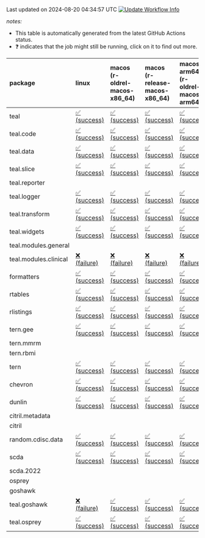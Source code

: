 Last updated on 2024-08-20 04:34:57 UTC [![Update Workflow
Info](https://github.com/averissimo/verdepcheck-status/actions/workflows/update.yaml/badge.svg)](https://github.com/averissimo/verdepcheck-status/actions/workflows/update.yaml)

*notes:*

-   This table is automatically generated from the latest GitHub Actions
    status.
-   ❓ indicates that the job might still be running, click on it to
    find out more.

<table>
<colgroup>
<col style="width: 1%" />
<col style="width: 7%" />
<col style="width: 7%" />
<col style="width: 7%" />
<col style="width: 7%" />
<col style="width: 7%" />
<col style="width: 7%" />
<col style="width: 7%" />
<col style="width: 7%" />
<col style="width: 7%" />
<col style="width: 7%" />
<col style="width: 7%" />
<col style="width: 7%" />
<col style="width: 7%" />
</colgroup>
<thead>
<tr class="header">
<th style="text-align: left;">package</th>
<th style="text-align: left;">linux</th>
<th style="text-align: left;">macos (r-oldrel-macos-x86_64)</th>
<th style="text-align: left;">macos (r-release-macos-x86_64)</th>
<th style="text-align: left;">macos-arm64 (r-oldrel-macos-arm64)</th>
<th style="text-align: left;">macos-arm64 (r-release-macos-arm64)</th>
<th style="text-align: left;">nosuggests</th>
<th style="text-align: left;">ubuntu-clang</th>
<th style="text-align: left;">ubuntu-gcc12</th>
<th style="text-align: left;">ubuntu-next</th>
<th style="text-align: left;">ubuntu-release</th>
<th style="text-align: left;">windows (r-devel-windows-x86_64)</th>
<th style="text-align: left;">windows (r-oldrel-windows-x86_64)</th>
<th style="text-align: left;">windows (r-release-windows-x86_64)</th>
</tr>
</thead>
<tbody>
<tr class="odd">
<td style="text-align: left;">teal</td>
<td
style="text-align: left;"><a href="https://github.com/insightsengineering/teal/actions/runs/10437584163/job/28903931698">✅
(success)</a></td>
<td
style="text-align: left;"><a href="https://github.com/insightsengineering/teal/actions/runs/10437584163/job/28903931448">✅
(success)</a></td>
<td
style="text-align: left;"><a href="https://github.com/insightsengineering/teal/actions/runs/10437584163/job/28903931022">✅
(success)</a></td>
<td
style="text-align: left;"><a href="https://github.com/insightsengineering/teal/actions/runs/10437584163/job/28903931297">✅
(success)</a></td>
<td
style="text-align: left;"><a href="https://github.com/insightsengineering/teal/actions/runs/10437584163/job/28903930877">✅
(success)</a></td>
<td
style="text-align: left;"><a href="https://github.com/insightsengineering/teal/actions/runs/10437584163/job/28903931524">✅
(success)</a></td>
<td
style="text-align: left;"><a href="https://github.com/insightsengineering/teal/actions/runs/10437584163/job/28903930462">✅
(success)</a></td>
<td
style="text-align: left;"><a href="https://github.com/insightsengineering/teal/actions/runs/10437584163/job/28903930812">✅
(success)</a></td>
<td
style="text-align: left;"><a href="https://github.com/insightsengineering/teal/actions/runs/10437584163/job/28903931086">✅
(success)</a></td>
<td
style="text-align: left;"><a href="https://github.com/insightsengineering/teal/actions/runs/10437584163/job/28903931222">✅
(success)</a></td>
<td
style="text-align: left;"><a href="https://github.com/insightsengineering/teal/actions/runs/10437584163/job/28903930714">✅
(success)</a></td>
<td
style="text-align: left;"><a href="https://github.com/insightsengineering/teal/actions/runs/10437584163/job/28903931587">✅
(success)</a></td>
<td
style="text-align: left;"><a href="https://github.com/insightsengineering/teal/actions/runs/10437584163/job/28903931150">✅
(success)</a></td>
</tr>
<tr class="even">
<td style="text-align: left;">teal.code</td>
<td
style="text-align: left;"><a href="https://github.com/insightsengineering/teal.code/actions/runs/10437597983/job/28903958702">✅
(success)</a></td>
<td
style="text-align: left;"><a href="https://github.com/insightsengineering/teal.code/actions/runs/10437597983/job/28903958537">✅
(success)</a></td>
<td
style="text-align: left;"><a href="https://github.com/insightsengineering/teal.code/actions/runs/10437597983/job/28903958307">✅
(success)</a></td>
<td
style="text-align: left;"><a href="https://github.com/insightsengineering/teal.code/actions/runs/10437597983/job/28903958463">✅
(success)</a></td>
<td
style="text-align: left;"><a href="https://github.com/insightsengineering/teal.code/actions/runs/10437597983/job/28903958241">✅
(success)</a></td>
<td
style="text-align: left;"><a href="https://github.com/insightsengineering/teal.code/actions/runs/10437597983/job/28903958567">❌
(failure)</a></td>
<td
style="text-align: left;"><a href="https://github.com/insightsengineering/teal.code/actions/runs/10437597983/job/28903958043">✅
(success)</a></td>
<td
style="text-align: left;"><a href="https://github.com/insightsengineering/teal.code/actions/runs/10437597983/job/28903958193">✅
(success)</a></td>
<td
style="text-align: left;"><a href="https://github.com/insightsengineering/teal.code/actions/runs/10437597983/job/28903958342">✅
(success)</a></td>
<td
style="text-align: left;"><a href="https://github.com/insightsengineering/teal.code/actions/runs/10437597983/job/28903958420">✅
(success)</a></td>
<td
style="text-align: left;"><a href="https://github.com/insightsengineering/teal.code/actions/runs/10437597983/job/28903958155">✅
(success)</a></td>
<td
style="text-align: left;"><a href="https://github.com/insightsengineering/teal.code/actions/runs/10437597983/job/28903958605">✅
(success)</a></td>
<td
style="text-align: left;"><a href="https://github.com/insightsengineering/teal.code/actions/runs/10437597983/job/28903958385">✅
(success)</a></td>
</tr>
<tr class="odd">
<td style="text-align: left;">teal.data</td>
<td
style="text-align: left;"><a href="https://github.com/insightsengineering/teal.data/actions/runs/10437587302/job/28903939354">✅
(success)</a></td>
<td
style="text-align: left;"><a href="https://github.com/insightsengineering/teal.data/actions/runs/10437587302/job/28903939153">✅
(success)</a></td>
<td
style="text-align: left;"><a href="https://github.com/insightsengineering/teal.data/actions/runs/10437587302/job/28903938827">✅
(success)</a></td>
<td
style="text-align: left;"><a href="https://github.com/insightsengineering/teal.data/actions/runs/10437587302/job/28903938971">✅
(success)</a></td>
<td
style="text-align: left;"><a href="https://github.com/insightsengineering/teal.data/actions/runs/10437587302/job/28903938680">✅
(success)</a></td>
<td
style="text-align: left;"><a href="https://github.com/insightsengineering/teal.data/actions/runs/10437587302/job/28903939203">❌
(failure)</a></td>
<td
style="text-align: left;"><a href="https://github.com/insightsengineering/teal.data/actions/runs/10437587302/job/28903938162">✅
(success)</a></td>
<td
style="text-align: left;"><a href="https://github.com/insightsengineering/teal.data/actions/runs/10437587302/job/28903938590">✅
(success)</a></td>
<td
style="text-align: left;"><a href="https://github.com/insightsengineering/teal.data/actions/runs/10437587302/job/28903938929">✅
(success)</a></td>
<td
style="text-align: left;"><a href="https://github.com/insightsengineering/teal.data/actions/runs/10437587302/job/28903939039">✅
(success)</a></td>
<td
style="text-align: left;"><a href="https://github.com/insightsengineering/teal.data/actions/runs/10437587302/job/28903938524">✅
(success)</a></td>
<td
style="text-align: left;"><a href="https://github.com/insightsengineering/teal.data/actions/runs/10437587302/job/28903939231">✅
(success)</a></td>
<td
style="text-align: left;"><a href="https://github.com/insightsengineering/teal.data/actions/runs/10437587302/job/28903938882">✅
(success)</a></td>
</tr>
<tr class="even">
<td style="text-align: left;">teal.slice</td>
<td
style="text-align: left;"><a href="https://github.com/insightsengineering/teal.slice/actions/runs/10437593337/job/28903949643">✅
(success)</a></td>
<td
style="text-align: left;"><a href="https://github.com/insightsengineering/teal.slice/actions/runs/10437593337/job/28903949237">✅
(success)</a></td>
<td
style="text-align: left;"><a href="https://github.com/insightsengineering/teal.slice/actions/runs/10437593337/job/28903948896">✅
(success)</a></td>
<td
style="text-align: left;"><a href="https://github.com/insightsengineering/teal.slice/actions/runs/10437593337/job/28903949173">✅
(success)</a></td>
<td
style="text-align: left;"><a href="https://github.com/insightsengineering/teal.slice/actions/runs/10437593337/job/28903948788">✅
(success)</a></td>
<td
style="text-align: left;"><a href="https://github.com/insightsengineering/teal.slice/actions/runs/10437593337/job/28903949405">✅
(success)</a></td>
<td
style="text-align: left;"><a href="https://github.com/insightsengineering/teal.slice/actions/runs/10437593337/job/28903948442">✅
(success)</a></td>
<td
style="text-align: left;"><a href="https://github.com/insightsengineering/teal.slice/actions/runs/10437593337/job/28903948737">✅
(success)</a></td>
<td
style="text-align: left;"><a href="https://github.com/insightsengineering/teal.slice/actions/runs/10437593337/job/28903948940">✅
(success)</a></td>
<td
style="text-align: left;"><a href="https://github.com/insightsengineering/teal.slice/actions/runs/10437593337/job/28903949090">✅
(success)</a></td>
<td
style="text-align: left;"><a href="https://github.com/insightsengineering/teal.slice/actions/runs/10437593337/job/28903948676">✅
(success)</a></td>
<td
style="text-align: left;"><a href="https://github.com/insightsengineering/teal.slice/actions/runs/10437593337/job/28903949479">✅
(success)</a></td>
<td
style="text-align: left;"><a href="https://github.com/insightsengineering/teal.slice/actions/runs/10437593337/job/28903949023">✅
(success)</a></td>
</tr>
<tr class="odd">
<td style="text-align: left;">teal.reporter</td>
<td style="text-align: left;"></td>
<td style="text-align: left;"></td>
<td style="text-align: left;"></td>
<td style="text-align: left;"></td>
<td style="text-align: left;"></td>
<td style="text-align: left;"></td>
<td style="text-align: left;"></td>
<td style="text-align: left;"></td>
<td style="text-align: left;"></td>
<td style="text-align: left;"></td>
<td style="text-align: left;"></td>
<td style="text-align: left;"></td>
<td style="text-align: left;"></td>
</tr>
<tr class="even">
<td style="text-align: left;">teal.logger</td>
<td
style="text-align: left;"><a href="https://github.com/insightsengineering/teal.logger/actions/runs/10437584945/job/28903934308">✅
(success)</a></td>
<td
style="text-align: left;"><a href="https://github.com/insightsengineering/teal.logger/actions/runs/10437584945/job/28903934095">✅
(success)</a></td>
<td
style="text-align: left;"><a href="https://github.com/insightsengineering/teal.logger/actions/runs/10437584945/job/28903933804">✅
(success)</a></td>
<td
style="text-align: left;"><a href="https://github.com/insightsengineering/teal.logger/actions/runs/10437584945/job/28903933983">✅
(success)</a></td>
<td
style="text-align: left;"><a href="https://github.com/insightsengineering/teal.logger/actions/runs/10437584945/job/28903933701">✅
(success)</a></td>
<td
style="text-align: left;"><a href="https://github.com/insightsengineering/teal.logger/actions/runs/10437584945/job/28903934344">❌
(failure)</a></td>
<td
style="text-align: left;"><a href="https://github.com/insightsengineering/teal.logger/actions/runs/10437584945/job/28903933647">✅
(success)</a></td>
<td
style="text-align: left;"><a href="https://github.com/insightsengineering/teal.logger/actions/runs/10437584945/job/28903933755">✅
(success)</a></td>
<td
style="text-align: left;"><a href="https://github.com/insightsengineering/teal.logger/actions/runs/10437584945/job/28903933938">✅
(success)</a></td>
<td
style="text-align: left;"><a href="https://github.com/insightsengineering/teal.logger/actions/runs/10437584945/job/28903934041">✅
(success)</a></td>
<td
style="text-align: left;"><a href="https://github.com/insightsengineering/teal.logger/actions/runs/10437584945/job/28903933489">✅
(success)</a></td>
<td
style="text-align: left;"><a href="https://github.com/insightsengineering/teal.logger/actions/runs/10437584945/job/28903934179">✅
(success)</a></td>
<td
style="text-align: left;"><a href="https://github.com/insightsengineering/teal.logger/actions/runs/10437584945/job/28903933900">✅
(success)</a></td>
</tr>
<tr class="odd">
<td style="text-align: left;">teal.transform</td>
<td
style="text-align: left;"><a href="https://github.com/insightsengineering/teal.transform/actions/runs/10437590486/job/28903945980">✅
(success)</a></td>
<td
style="text-align: left;"><a href="https://github.com/insightsengineering/teal.transform/actions/runs/10437590486/job/28903945655">✅
(success)</a></td>
<td
style="text-align: left;"><a href="https://github.com/insightsengineering/teal.transform/actions/runs/10437590486/job/28903945254">✅
(success)</a></td>
<td
style="text-align: left;"><a href="https://github.com/insightsengineering/teal.transform/actions/runs/10437590486/job/28903945481">✅
(success)</a></td>
<td
style="text-align: left;"><a href="https://github.com/insightsengineering/teal.transform/actions/runs/10437590486/job/28903945154">✅
(success)</a></td>
<td
style="text-align: left;"><a href="https://github.com/insightsengineering/teal.transform/actions/runs/10437590486/job/28903945769">❌
(failure)</a></td>
<td
style="text-align: left;"><a href="https://github.com/insightsengineering/teal.transform/actions/runs/10437590486/job/28903944775">✅
(success)</a></td>
<td
style="text-align: left;"><a href="https://github.com/insightsengineering/teal.transform/actions/runs/10437590486/job/28903945086">✅
(success)</a></td>
<td
style="text-align: left;"><a href="https://github.com/insightsengineering/teal.transform/actions/runs/10437590486/job/28903945311">✅
(success)</a></td>
<td
style="text-align: left;"><a href="https://github.com/insightsengineering/teal.transform/actions/runs/10437590486/job/28903945416">✅
(success)</a></td>
<td
style="text-align: left;"><a href="https://github.com/insightsengineering/teal.transform/actions/runs/10437590486/job/28903945020">✅
(success)</a></td>
<td
style="text-align: left;"><a href="https://github.com/insightsengineering/teal.transform/actions/runs/10437590486/job/28903945826">✅
(success)</a></td>
<td
style="text-align: left;"><a href="https://github.com/insightsengineering/teal.transform/actions/runs/10437590486/job/28903945365">✅
(success)</a></td>
</tr>
<tr class="even">
<td style="text-align: left;">teal.widgets</td>
<td
style="text-align: left;"><a href="https://github.com/insightsengineering/teal.widgets/actions/runs/10437602484/job/28903968295">✅
(success)</a></td>
<td
style="text-align: left;"><a href="https://github.com/insightsengineering/teal.widgets/actions/runs/10437602484/job/28903968142">✅
(success)</a></td>
<td
style="text-align: left;"><a href="https://github.com/insightsengineering/teal.widgets/actions/runs/10437602484/job/28903967937">✅
(success)</a></td>
<td
style="text-align: left;"><a href="https://github.com/insightsengineering/teal.widgets/actions/runs/10437602484/job/28903968073">✅
(success)</a></td>
<td
style="text-align: left;"><a href="https://github.com/insightsengineering/teal.widgets/actions/runs/10437602484/job/28903967821">✅
(success)</a></td>
<td
style="text-align: left;"><a href="https://github.com/insightsengineering/teal.widgets/actions/runs/10437602484/job/28903968172">❌
(failure)</a></td>
<td
style="text-align: left;"><a href="https://github.com/insightsengineering/teal.widgets/actions/runs/10437602484/job/28903967600">✅
(success)</a></td>
<td
style="text-align: left;"><a href="https://github.com/insightsengineering/teal.widgets/actions/runs/10437602484/job/28903967730">✅
(success)</a></td>
<td
style="text-align: left;"><a href="https://github.com/insightsengineering/teal.widgets/actions/runs/10437602484/job/28903967909">✅
(success)</a></td>
<td
style="text-align: left;"><a href="https://github.com/insightsengineering/teal.widgets/actions/runs/10437602484/job/28903967967">✅
(success)</a></td>
<td
style="text-align: left;"><a href="https://github.com/insightsengineering/teal.widgets/actions/runs/10437602484/job/28903967780">✅
(success)</a></td>
<td
style="text-align: left;"><a href="https://github.com/insightsengineering/teal.widgets/actions/runs/10437602484/job/28903968242">✅
(success)</a></td>
<td
style="text-align: left;"><a href="https://github.com/insightsengineering/teal.widgets/actions/runs/10437602484/job/28903967994">✅
(success)</a></td>
</tr>
<tr class="odd">
<td style="text-align: left;">teal.modules.general</td>
<td style="text-align: left;"></td>
<td style="text-align: left;"></td>
<td style="text-align: left;"></td>
<td style="text-align: left;"></td>
<td style="text-align: left;"></td>
<td style="text-align: left;"></td>
<td style="text-align: left;"></td>
<td style="text-align: left;"></td>
<td style="text-align: left;"></td>
<td style="text-align: left;"></td>
<td style="text-align: left;"></td>
<td style="text-align: left;"></td>
<td style="text-align: left;"></td>
</tr>
<tr class="even">
<td style="text-align: left;">teal.modules.clinical</td>
<td
style="text-align: left;"><a href="https://github.com/insightsengineering/teal.modules.clinical/actions/runs/10437597322/job/28903958095">❌
(failure)</a></td>
<td
style="text-align: left;"><a href="https://github.com/insightsengineering/teal.modules.clinical/actions/runs/10437597322/job/28903957899">❌
(failure)</a></td>
<td
style="text-align: left;"><a href="https://github.com/insightsengineering/teal.modules.clinical/actions/runs/10437597322/job/28903957577">❌
(failure)</a></td>
<td
style="text-align: left;"><a href="https://github.com/insightsengineering/teal.modules.clinical/actions/runs/10437597322/job/28903957783">❌
(failure)</a></td>
<td
style="text-align: left;"><a href="https://github.com/insightsengineering/teal.modules.clinical/actions/runs/10437597322/job/28903957484">❌
(failure)</a></td>
<td
style="text-align: left;"><a href="https://github.com/insightsengineering/teal.modules.clinical/actions/runs/10437597322/job/28903958070">❌
(failure)</a></td>
<td
style="text-align: left;"><a href="https://github.com/insightsengineering/teal.modules.clinical/actions/runs/10437597322/job/28903957445">❌
(failure)</a></td>
<td
style="text-align: left;"><a href="https://github.com/insightsengineering/teal.modules.clinical/actions/runs/10437597322/job/28903957535">❌
(failure)</a></td>
<td
style="text-align: left;"><a href="https://github.com/insightsengineering/teal.modules.clinical/actions/runs/10437597322/job/28903957745">❌
(failure)</a></td>
<td
style="text-align: left;"><a href="https://github.com/insightsengineering/teal.modules.clinical/actions/runs/10437597322/job/28903957844">❌
(failure)</a></td>
<td
style="text-align: left;"><a href="https://github.com/insightsengineering/teal.modules.clinical/actions/runs/10437597322/job/28903957254">❌
(failure)</a></td>
<td
style="text-align: left;"><a href="https://github.com/insightsengineering/teal.modules.clinical/actions/runs/10437597322/job/28903958033">❌
(failure)</a></td>
<td
style="text-align: left;"><a href="https://github.com/insightsengineering/teal.modules.clinical/actions/runs/10437597322/job/28903957709">❌
(failure)</a></td>
</tr>
<tr class="odd">
<td style="text-align: left;">formatters</td>
<td
style="text-align: left;"><a href="https://github.com/insightsengineering/formatters/actions/runs/10437594347/job/28903952746">✅
(success)</a></td>
<td
style="text-align: left;"><a href="https://github.com/insightsengineering/formatters/actions/runs/10437594347/job/28903952539">✅
(success)</a></td>
<td
style="text-align: left;"><a href="https://github.com/insightsengineering/formatters/actions/runs/10437594347/job/28903952231">✅
(success)</a></td>
<td
style="text-align: left;"><a href="https://github.com/insightsengineering/formatters/actions/runs/10437594347/job/28903952430">✅
(success)</a></td>
<td
style="text-align: left;"><a href="https://github.com/insightsengineering/formatters/actions/runs/10437594347/job/28903952120">✅
(success)</a></td>
<td
style="text-align: left;"><a href="https://github.com/insightsengineering/formatters/actions/runs/10437594347/job/28903952693">❌
(failure)</a></td>
<td
style="text-align: left;"><a href="https://github.com/insightsengineering/formatters/actions/runs/10437594347/job/28903952062">✅
(success)</a></td>
<td
style="text-align: left;"><a href="https://github.com/insightsengineering/formatters/actions/runs/10437594347/job/28903952173">✅
(success)</a></td>
<td
style="text-align: left;"><a href="https://github.com/insightsengineering/formatters/actions/runs/10437594347/job/28903952386">✅
(success)</a></td>
<td
style="text-align: left;"><a href="https://github.com/insightsengineering/formatters/actions/runs/10437594347/job/28903952491">✅
(success)</a></td>
<td
style="text-align: left;"><a href="https://github.com/insightsengineering/formatters/actions/runs/10437594347/job/28903951840">✅
(success)</a></td>
<td
style="text-align: left;"><a href="https://github.com/insightsengineering/formatters/actions/runs/10437594347/job/28903952649">✅
(success)</a></td>
<td
style="text-align: left;"><a href="https://github.com/insightsengineering/formatters/actions/runs/10437594347/job/28903952328">✅
(success)</a></td>
</tr>
<tr class="even">
<td style="text-align: left;">rtables</td>
<td
style="text-align: left;"><a href="https://github.com/insightsengineering/rtables/actions/runs/10437584162/job/28903931090">✅
(success)</a></td>
<td
style="text-align: left;"><a href="https://github.com/insightsengineering/rtables/actions/runs/10437584162/job/28903930816">✅
(success)</a></td>
<td
style="text-align: left;"><a href="https://github.com/insightsengineering/rtables/actions/runs/10437584162/job/28903930420">✅
(success)</a></td>
<td
style="text-align: left;"><a href="https://github.com/insightsengineering/rtables/actions/runs/10437584162/job/28903930661">✅
(success)</a></td>
<td
style="text-align: left;"><a href="https://github.com/insightsengineering/rtables/actions/runs/10437584162/job/28903930287">✅
(success)</a></td>
<td
style="text-align: left;"><a href="https://github.com/insightsengineering/rtables/actions/runs/10437584162/job/28903931146">❌
(failure)</a></td>
<td
style="text-align: left;"><a href="https://github.com/insightsengineering/rtables/actions/runs/10437584162/job/28903930358">✅
(success)</a></td>
<td
style="text-align: left;"><a href="https://github.com/insightsengineering/rtables/actions/runs/10437584162/job/28903930480">✅
(success)</a></td>
<td
style="text-align: left;"><a href="https://github.com/insightsengineering/rtables/actions/runs/10437584162/job/28903930729">✅
(success)</a></td>
<td
style="text-align: left;"><a href="https://github.com/insightsengineering/rtables/actions/runs/10437584162/job/28903930901">✅
(success)</a></td>
<td
style="text-align: left;"><a href="https://github.com/insightsengineering/rtables/actions/runs/10437584162/job/28903930085">✅
(success)</a></td>
<td
style="text-align: left;"><a href="https://github.com/insightsengineering/rtables/actions/runs/10437584162/job/28903930962">✅
(success)</a></td>
<td
style="text-align: left;"><a href="https://github.com/insightsengineering/rtables/actions/runs/10437584162/job/28903930543">✅
(success)</a></td>
</tr>
<tr class="odd">
<td style="text-align: left;">rlistings</td>
<td
style="text-align: left;"><a href="https://github.com/insightsengineering/rlistings/actions/runs/10437587898/job/28903939703">✅
(success)</a></td>
<td
style="text-align: left;"><a href="https://github.com/insightsengineering/rlistings/actions/runs/10437587898/job/28903939531">✅
(success)</a></td>
<td
style="text-align: left;"><a href="https://github.com/insightsengineering/rlistings/actions/runs/10437587898/job/28903939321">✅
(success)</a></td>
<td
style="text-align: left;"><a href="https://github.com/insightsengineering/rlistings/actions/runs/10437587898/job/28903939440">✅
(success)</a></td>
<td
style="text-align: left;"><a href="https://github.com/insightsengineering/rlistings/actions/runs/10437587898/job/28903939193">✅
(success)</a></td>
<td
style="text-align: left;"><a href="https://github.com/insightsengineering/rlistings/actions/runs/10437587898/job/28903939567">❌
(failure)</a></td>
<td
style="text-align: left;"><a href="https://github.com/insightsengineering/rlistings/actions/runs/10437587898/job/28903938919">✅
(success)</a></td>
<td
style="text-align: left;"><a href="https://github.com/insightsengineering/rlistings/actions/runs/10437587898/job/28903939148">✅
(success)</a></td>
<td
style="text-align: left;"><a href="https://github.com/insightsengineering/rlistings/actions/runs/10437587898/job/28903939288">✅
(success)</a></td>
<td
style="text-align: left;"><a href="https://github.com/insightsengineering/rlistings/actions/runs/10437587898/job/28903939395">✅
(success)</a></td>
<td
style="text-align: left;"><a href="https://github.com/insightsengineering/rlistings/actions/runs/10437587898/job/28903939095">✅
(success)</a></td>
<td
style="text-align: left;"><a href="https://github.com/insightsengineering/rlistings/actions/runs/10437587898/job/28903939603">✅
(success)</a></td>
<td
style="text-align: left;"><a href="https://github.com/insightsengineering/rlistings/actions/runs/10437587898/job/28903939356">✅
(success)</a></td>
</tr>
<tr class="even">
<td style="text-align: left;">tern.gee</td>
<td
style="text-align: left;"><a href="https://github.com/insightsengineering/tern.gee/actions/runs/10437596186/job/28903956886">✅
(success)</a></td>
<td
style="text-align: left;"><a href="https://github.com/insightsengineering/tern.gee/actions/runs/10437596186/job/28903956684">✅
(success)</a></td>
<td
style="text-align: left;"><a href="https://github.com/insightsengineering/tern.gee/actions/runs/10437596186/job/28903956242">✅
(success)</a></td>
<td
style="text-align: left;"><a href="https://github.com/insightsengineering/tern.gee/actions/runs/10437596186/job/28903956575">✅
(success)</a></td>
<td
style="text-align: left;"><a href="https://github.com/insightsengineering/tern.gee/actions/runs/10437596186/job/28903956027">✅
(success)</a></td>
<td
style="text-align: left;"><a href="https://github.com/insightsengineering/tern.gee/actions/runs/10437596186/job/28903956739">❌
(failure)</a></td>
<td
style="text-align: left;"><a href="https://github.com/insightsengineering/tern.gee/actions/runs/10437596186/job/28903955409">✅
(success)</a></td>
<td
style="text-align: left;"><a href="https://github.com/insightsengineering/tern.gee/actions/runs/10437596186/job/28903955927">✅
(success)</a></td>
<td
style="text-align: left;"><a href="https://github.com/insightsengineering/tern.gee/actions/runs/10437596186/job/28903956331">✅
(success)</a></td>
<td
style="text-align: left;"><a href="https://github.com/insightsengineering/tern.gee/actions/runs/10437596186/job/28903956499">✅
(success)</a></td>
<td
style="text-align: left;"><a href="https://github.com/insightsengineering/tern.gee/actions/runs/10437596186/job/28903955815">✅
(success)</a></td>
<td
style="text-align: left;"><a href="https://github.com/insightsengineering/tern.gee/actions/runs/10437596186/job/28903956785">✅
(success)</a></td>
<td
style="text-align: left;"><a href="https://github.com/insightsengineering/tern.gee/actions/runs/10437596186/job/28903956409">✅
(success)</a></td>
</tr>
<tr class="odd">
<td style="text-align: left;">tern.mmrm</td>
<td style="text-align: left;"></td>
<td style="text-align: left;"></td>
<td style="text-align: left;"></td>
<td style="text-align: left;"></td>
<td style="text-align: left;"></td>
<td style="text-align: left;"></td>
<td style="text-align: left;"></td>
<td style="text-align: left;"></td>
<td style="text-align: left;"></td>
<td style="text-align: left;"></td>
<td style="text-align: left;"></td>
<td style="text-align: left;"></td>
<td style="text-align: left;"></td>
</tr>
<tr class="even">
<td style="text-align: left;">tern.rbmi</td>
<td style="text-align: left;"></td>
<td style="text-align: left;"></td>
<td style="text-align: left;"></td>
<td style="text-align: left;"></td>
<td style="text-align: left;"></td>
<td style="text-align: left;"></td>
<td style="text-align: left;"></td>
<td style="text-align: left;"></td>
<td style="text-align: left;"></td>
<td style="text-align: left;"></td>
<td style="text-align: left;"></td>
<td style="text-align: left;"></td>
<td style="text-align: left;"></td>
</tr>
<tr class="odd">
<td style="text-align: left;">tern</td>
<td
style="text-align: left;"><a href="https://github.com/insightsengineering/tern/actions/runs/10437589592/job/28903943315">✅
(success)</a></td>
<td
style="text-align: left;"><a href="https://github.com/insightsengineering/tern/actions/runs/10437589592/job/28903942949">✅
(success)</a></td>
<td
style="text-align: left;"><a href="https://github.com/insightsengineering/tern/actions/runs/10437589592/job/28903942536">✅
(success)</a></td>
<td
style="text-align: left;"><a href="https://github.com/insightsengineering/tern/actions/runs/10437589592/job/28903942808">✅
(success)</a></td>
<td
style="text-align: left;"><a href="https://github.com/insightsengineering/tern/actions/runs/10437589592/job/28903942324">✅
(success)</a></td>
<td
style="text-align: left;"><a href="https://github.com/insightsengineering/tern/actions/runs/10437589592/job/28903942900">❌
(failure)</a></td>
<td
style="text-align: left;"><a href="https://github.com/insightsengineering/tern/actions/runs/10437589592/job/28903941595">✅
(success)</a></td>
<td
style="text-align: left;"><a href="https://github.com/insightsengineering/tern/actions/runs/10437589592/job/28903941970">✅
(success)</a></td>
<td
style="text-align: left;"><a href="https://github.com/insightsengineering/tern/actions/runs/10437589592/job/28903942426">✅
(success)</a></td>
<td
style="text-align: left;"><a href="https://github.com/insightsengineering/tern/actions/runs/10437589592/job/28903942626">✅
(success)</a></td>
<td
style="text-align: left;"><a href="https://github.com/insightsengineering/tern/actions/runs/10437589592/job/28903942095">✅
(success)</a></td>
<td
style="text-align: left;"><a href="https://github.com/insightsengineering/tern/actions/runs/10437589592/job/28903943112">✅
(success)</a></td>
<td
style="text-align: left;"><a href="https://github.com/insightsengineering/tern/actions/runs/10437589592/job/28903942696">✅
(success)</a></td>
</tr>
<tr class="even">
<td style="text-align: left;">chevron</td>
<td
style="text-align: left;"><a href="https://github.com/insightsengineering/chevron/actions/runs/10437596277/job/28903957134">✅
(success)</a></td>
<td
style="text-align: left;"><a href="https://github.com/insightsengineering/chevron/actions/runs/10437596277/job/28903957044">✅
(success)</a></td>
<td
style="text-align: left;"><a href="https://github.com/insightsengineering/chevron/actions/runs/10437596277/job/28903956716">✅
(success)</a></td>
<td
style="text-align: left;"><a href="https://github.com/insightsengineering/chevron/actions/runs/10437596277/job/28903956904">✅
(success)</a></td>
<td
style="text-align: left;"><a href="https://github.com/insightsengineering/chevron/actions/runs/10437596277/job/28903956541">✅
(success)</a></td>
<td
style="text-align: left;"><a href="https://github.com/insightsengineering/chevron/actions/runs/10437596277/job/28903956939">❌
(failure)</a></td>
<td
style="text-align: left;"><a href="https://github.com/insightsengineering/chevron/actions/runs/10437596277/job/28903955981">✅
(success)</a></td>
<td
style="text-align: left;"><a href="https://github.com/insightsengineering/chevron/actions/runs/10437596277/job/28903956469">✅
(success)</a></td>
<td
style="text-align: left;"><a href="https://github.com/insightsengineering/chevron/actions/runs/10437596277/job/28903956668">❌
(failure)</a></td>
<td
style="text-align: left;"><a href="https://github.com/insightsengineering/chevron/actions/runs/10437596277/job/28903956765">❌
(failure)</a></td>
<td
style="text-align: left;"><a href="https://github.com/insightsengineering/chevron/actions/runs/10437596277/job/28903956388">✅
(success)</a></td>
<td
style="text-align: left;"><a href="https://github.com/insightsengineering/chevron/actions/runs/10437596277/job/28903957097">✅
(success)</a></td>
<td
style="text-align: left;"><a href="https://github.com/insightsengineering/chevron/actions/runs/10437596277/job/28903956803">✅
(success)</a></td>
</tr>
<tr class="odd">
<td style="text-align: left;">dunlin</td>
<td
style="text-align: left;"><a href="https://github.com/insightsengineering/dunlin/actions/runs/10437596297/job/28903957283">✅
(success)</a></td>
<td
style="text-align: left;"><a href="https://github.com/insightsengineering/dunlin/actions/runs/10437596297/job/28903957094">✅
(success)</a></td>
<td
style="text-align: left;"><a href="https://github.com/insightsengineering/dunlin/actions/runs/10437596297/job/28903956783">✅
(success)</a></td>
<td
style="text-align: left;"><a href="https://github.com/insightsengineering/dunlin/actions/runs/10437596297/job/28903957002">✅
(success)</a></td>
<td
style="text-align: left;"><a href="https://github.com/insightsengineering/dunlin/actions/runs/10437596297/job/28903956667">✅
(success)</a></td>
<td
style="text-align: left;"><a href="https://github.com/insightsengineering/dunlin/actions/runs/10437596297/job/28903957229">❌
(failure)</a></td>
<td
style="text-align: left;"><a href="https://github.com/insightsengineering/dunlin/actions/runs/10437596297/job/28903956609">✅
(success)</a></td>
<td
style="text-align: left;"><a href="https://github.com/insightsengineering/dunlin/actions/runs/10437596297/job/28903956725">✅
(success)</a></td>
<td
style="text-align: left;"><a href="https://github.com/insightsengineering/dunlin/actions/runs/10437596297/job/28903956948">✅
(success)</a></td>
<td
style="text-align: left;"><a href="https://github.com/insightsengineering/dunlin/actions/runs/10437596297/job/28903957047">✅
(success)</a></td>
<td
style="text-align: left;"><a href="https://github.com/insightsengineering/dunlin/actions/runs/10437596297/job/28903956284">✅
(success)</a></td>
<td
style="text-align: left;"><a href="https://github.com/insightsengineering/dunlin/actions/runs/10437596297/job/28903957188">✅
(success)</a></td>
<td
style="text-align: left;"><a href="https://github.com/insightsengineering/dunlin/actions/runs/10437596297/job/28903956902">✅
(success)</a></td>
</tr>
<tr class="even">
<td style="text-align: left;">citril.metadata</td>
<td style="text-align: left;"></td>
<td style="text-align: left;"></td>
<td style="text-align: left;"></td>
<td style="text-align: left;"></td>
<td style="text-align: left;"></td>
<td style="text-align: left;"></td>
<td style="text-align: left;"></td>
<td style="text-align: left;"></td>
<td style="text-align: left;"></td>
<td style="text-align: left;"></td>
<td style="text-align: left;"></td>
<td style="text-align: left;"></td>
<td style="text-align: left;"></td>
</tr>
<tr class="odd">
<td style="text-align: left;">citril</td>
<td style="text-align: left;"></td>
<td style="text-align: left;"></td>
<td style="text-align: left;"></td>
<td style="text-align: left;"></td>
<td style="text-align: left;"></td>
<td style="text-align: left;"></td>
<td style="text-align: left;"></td>
<td style="text-align: left;"></td>
<td style="text-align: left;"></td>
<td style="text-align: left;"></td>
<td style="text-align: left;"></td>
<td style="text-align: left;"></td>
<td style="text-align: left;"></td>
</tr>
<tr class="even">
<td style="text-align: left;">random.cdisc.data</td>
<td
style="text-align: left;"><a href="https://github.com/insightsengineering/random.cdisc.data/actions/runs/10450107761/job/28933800008">✅
(success)</a></td>
<td
style="text-align: left;"><a href="https://github.com/insightsengineering/random.cdisc.data/actions/runs/10450107761/job/28933798821">✅
(success)</a></td>
<td
style="text-align: left;"><a href="https://github.com/insightsengineering/random.cdisc.data/actions/runs/10450107761/job/28933797311">✅
(success)</a></td>
<td
style="text-align: left;"><a href="https://github.com/insightsengineering/random.cdisc.data/actions/runs/10450107761/job/28933798308">✅
(success)</a></td>
<td
style="text-align: left;"><a href="https://github.com/insightsengineering/random.cdisc.data/actions/runs/10450107761/job/28933797023">✅
(success)</a></td>
<td
style="text-align: left;"><a href="https://github.com/insightsengineering/random.cdisc.data/actions/runs/10450107761/job/28933799641">✅
(success)</a></td>
<td
style="text-align: left;"><a href="https://github.com/insightsengineering/random.cdisc.data/actions/runs/10450107761/job/28933795390">✅
(success)</a></td>
<td
style="text-align: left;"><a href="https://github.com/insightsengineering/random.cdisc.data/actions/runs/10450107761/job/28933796760">✅
(success)</a></td>
<td
style="text-align: left;"><a href="https://github.com/insightsengineering/random.cdisc.data/actions/runs/10450107761/job/28933797756">✅
(success)</a></td>
<td
style="text-align: left;"><a href="https://github.com/insightsengineering/random.cdisc.data/actions/runs/10450107761/job/28933798528">✅
(success)</a></td>
<td
style="text-align: left;"><a href="https://github.com/insightsengineering/random.cdisc.data/actions/runs/10450107761/job/28933796465">✅
(success)</a></td>
<td
style="text-align: left;"><a href="https://github.com/insightsengineering/random.cdisc.data/actions/runs/10450107761/job/28933799383">✅
(success)</a></td>
<td
style="text-align: left;"><a href="https://github.com/insightsengineering/random.cdisc.data/actions/runs/10450107761/job/28933798012">✅
(success)</a></td>
</tr>
<tr class="odd">
<td style="text-align: left;">scda</td>
<td
style="text-align: left;"><a href="https://github.com/insightsengineering/scda/actions/runs/10437595381/job/28903953758">✅
(success)</a></td>
<td
style="text-align: left;"><a href="https://github.com/insightsengineering/scda/actions/runs/10437595381/job/28903953430">✅
(success)</a></td>
<td
style="text-align: left;"><a href="https://github.com/insightsengineering/scda/actions/runs/10437595381/job/28903953031">✅
(success)</a></td>
<td
style="text-align: left;"><a href="https://github.com/insightsengineering/scda/actions/runs/10437595381/job/28903953278">✅
(success)</a></td>
<td
style="text-align: left;"><a href="https://github.com/insightsengineering/scda/actions/runs/10437595381/job/28903952896">✅
(success)</a></td>
<td
style="text-align: left;"><a href="https://github.com/insightsengineering/scda/actions/runs/10437595381/job/28903953675">❌
(failure)</a></td>
<td
style="text-align: left;"><a href="https://github.com/insightsengineering/scda/actions/runs/10437595381/job/28903952832">✅
(success)</a></td>
<td
style="text-align: left;"><a href="https://github.com/insightsengineering/scda/actions/runs/10437595381/job/28903952973">✅
(success)</a></td>
<td
style="text-align: left;"><a href="https://github.com/insightsengineering/scda/actions/runs/10437595381/job/28903953208">✅
(success)</a></td>
<td
style="text-align: left;"><a href="https://github.com/insightsengineering/scda/actions/runs/10437595381/job/28903953361">✅
(success)</a></td>
<td
style="text-align: left;"><a href="https://github.com/insightsengineering/scda/actions/runs/10437595381/job/28903952629">✅
(success)</a></td>
<td
style="text-align: left;"><a href="https://github.com/insightsengineering/scda/actions/runs/10437595381/job/28903953574">✅
(success)</a></td>
<td
style="text-align: left;"><a href="https://github.com/insightsengineering/scda/actions/runs/10437595381/job/28903953140">✅
(success)</a></td>
</tr>
<tr class="even">
<td style="text-align: left;">scda.2022</td>
<td style="text-align: left;"></td>
<td style="text-align: left;"></td>
<td style="text-align: left;"></td>
<td style="text-align: left;"></td>
<td style="text-align: left;"></td>
<td style="text-align: left;"></td>
<td style="text-align: left;"></td>
<td style="text-align: left;"></td>
<td style="text-align: left;"></td>
<td style="text-align: left;"></td>
<td style="text-align: left;"></td>
<td style="text-align: left;"></td>
<td style="text-align: left;"></td>
</tr>
<tr class="odd">
<td style="text-align: left;">osprey</td>
<td style="text-align: left;"></td>
<td style="text-align: left;"></td>
<td style="text-align: left;"></td>
<td style="text-align: left;"></td>
<td style="text-align: left;"></td>
<td style="text-align: left;"></td>
<td style="text-align: left;"></td>
<td style="text-align: left;"></td>
<td style="text-align: left;"></td>
<td style="text-align: left;"></td>
<td style="text-align: left;"></td>
<td style="text-align: left;"></td>
<td style="text-align: left;"></td>
</tr>
<tr class="even">
<td style="text-align: left;">goshawk</td>
<td style="text-align: left;"></td>
<td style="text-align: left;"></td>
<td style="text-align: left;"></td>
<td style="text-align: left;"></td>
<td style="text-align: left;"></td>
<td style="text-align: left;"></td>
<td style="text-align: left;"></td>
<td style="text-align: left;"></td>
<td style="text-align: left;"></td>
<td style="text-align: left;"></td>
<td style="text-align: left;"></td>
<td style="text-align: left;"></td>
<td style="text-align: left;"></td>
</tr>
<tr class="odd">
<td style="text-align: left;">teal.goshawk</td>
<td
style="text-align: left;"><a href="https://github.com/insightsengineering/teal.goshawk/actions/runs/10437593328/job/28903949392">❌
(failure)</a></td>
<td
style="text-align: left;"><a href="https://github.com/insightsengineering/teal.goshawk/actions/runs/10437593328/job/28903949068">✅
(success)</a></td>
<td
style="text-align: left;"><a href="https://github.com/insightsengineering/teal.goshawk/actions/runs/10437593328/job/28903948721">✅
(success)</a></td>
<td
style="text-align: left;"><a href="https://github.com/insightsengineering/teal.goshawk/actions/runs/10437593328/job/28903948931">✅
(success)</a></td>
<td
style="text-align: left;"><a href="https://github.com/insightsengineering/teal.goshawk/actions/runs/10437593328/job/28903948631">✅
(success)</a></td>
<td
style="text-align: left;"><a href="https://github.com/insightsengineering/teal.goshawk/actions/runs/10437593328/job/28903949313">❌
(failure)</a></td>
<td
style="text-align: left;"><a href="https://github.com/insightsengineering/teal.goshawk/actions/runs/10437593328/job/28903948579">❌
(failure)</a></td>
<td
style="text-align: left;"><a href="https://github.com/insightsengineering/teal.goshawk/actions/runs/10437593328/job/28903948671">❌
(failure)</a></td>
<td
style="text-align: left;"><a href="https://github.com/insightsengineering/teal.goshawk/actions/runs/10437593328/job/28903948878">❌
(failure)</a></td>
<td
style="text-align: left;"><a href="https://github.com/insightsengineering/teal.goshawk/actions/runs/10437593328/job/28903949008">❌
(failure)</a></td>
<td
style="text-align: left;"><a href="https://github.com/insightsengineering/teal.goshawk/actions/runs/10437593328/job/28903948280">✅
(success)</a></td>
<td
style="text-align: left;"><a href="https://github.com/insightsengineering/teal.goshawk/actions/runs/10437593328/job/28903949225">✅
(success)</a></td>
<td
style="text-align: left;"><a href="https://github.com/insightsengineering/teal.goshawk/actions/runs/10437593328/job/28903948830">✅
(success)</a></td>
</tr>
<tr class="even">
<td style="text-align: left;">teal.osprey</td>
<td
style="text-align: left;"><a href="https://github.com/insightsengineering/teal.osprey/actions/runs/10437599036/job/28903962233">✅
(success)</a></td>
<td
style="text-align: left;"><a href="https://github.com/insightsengineering/teal.osprey/actions/runs/10437599036/job/28903962086">✅
(success)</a></td>
<td
style="text-align: left;"><a href="https://github.com/insightsengineering/teal.osprey/actions/runs/10437599036/job/28903961852">✅
(success)</a></td>
<td
style="text-align: left;"><a href="https://github.com/insightsengineering/teal.osprey/actions/runs/10437599036/job/28903962014">✅
(success)</a></td>
<td
style="text-align: left;"><a href="https://github.com/insightsengineering/teal.osprey/actions/runs/10437599036/job/28903961725">✅
(success)</a></td>
<td
style="text-align: left;"><a href="https://github.com/insightsengineering/teal.osprey/actions/runs/10437599036/job/28903962266">❌
(failure)</a></td>
<td
style="text-align: left;"><a href="https://github.com/insightsengineering/teal.osprey/actions/runs/10437599036/job/28903961805">✅
(success)</a></td>
<td
style="text-align: left;"><a href="https://github.com/insightsengineering/teal.osprey/actions/runs/10437599036/job/28903961894">✅
(success)</a></td>
<td
style="text-align: left;"><a href="https://github.com/insightsengineering/teal.osprey/actions/runs/10437599036/job/28903962052">✅
(success)</a></td>
<td
style="text-align: left;"><a href="https://github.com/insightsengineering/teal.osprey/actions/runs/10437599036/job/28903962121">✅
(success)</a></td>
<td
style="text-align: left;"><a href="https://github.com/insightsengineering/teal.osprey/actions/runs/10437599036/job/28903961373">✅
(success)</a></td>
<td
style="text-align: left;"><a href="https://github.com/insightsengineering/teal.osprey/actions/runs/10437599036/job/28903962155">✅
(success)</a></td>
<td
style="text-align: left;"><a href="https://github.com/insightsengineering/teal.osprey/actions/runs/10437599036/job/28903961931">✅
(success)</a></td>
</tr>
</tbody>
</table>
